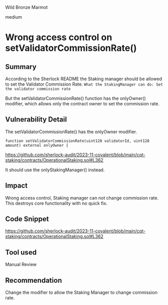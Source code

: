 Wild Bronze Marmot

medium

# Wrong access control on setValidatorCommissionRate()

## Summary

According to the Sherlock README the Staking manager should be allowed to set the Validator Commission Rate.
`What the StakingManager can do: Set the validator commission rate`

But the setValidatorCommissionRate() function has the onlyOwner() modifier, which allows only the contract owner to set the commission rate.  

## Vulnerability Detail
The setValidatorCommissionRate() has the onlyOwner modifier.
 
```solidity
function setValidatorCommissionRate(uint128 validatorId, uint128 amount) external onlyOwner {
```
https://github.com/sherlock-audit/2023-11-covalent/blob/main/cqt-staking/contracts/OperationalStaking.sol#L362

It should use the onlyStakingManager() instead. 

## Impact

Wrong access control, Staking manager can not change commission rate.
This destroys core functionality with no quick fix.

## Code Snippet

https://github.com/sherlock-audit/2023-11-covalent/blob/main/cqt-staking/contracts/OperationalStaking.sol#L362

## Tool used

Manual Review

## Recommendation

Change the modifier to allow the Staking Manager to change commission rate.